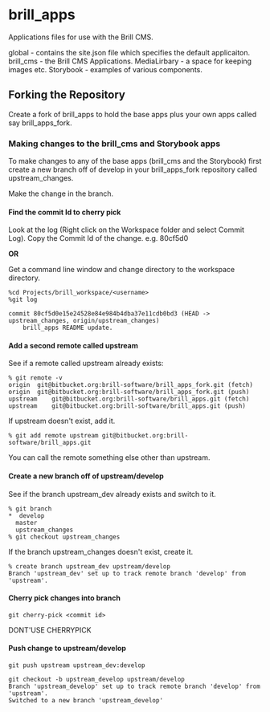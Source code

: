 # brill_apps
Applications files for use with the Brill CMS.

global - contains the site.json file which specifies the default applicaiton.
brill_cms - the Brill CMS Applications.
MediaLirbary - a space for keeping images etc.
Storybook - examples of various components.

## Forking the Repository

Create a fork of brill_apps to hold the base apps plus your own apps called say brill_apps_fork.

### Making changes to the brill_cms and Storybook apps

To make changes to any of the base apps (brill_cms and the Storybook) first create a new branch off of develop in your 
brill_apps_fork repository called upstream_changes.

Make the change in the branch.


#### Find the commit Id to cherry pick

Look at the log (Right click on the Workspace folder and select Commit Log).
Copy the Commit Id of the change. e.g. 80cf5d0

**OR**

Get a command line window and change directory to the workspace directory.

```
%cd Projects/brill_workspace/<username>
%git log

commit 80cf5d0e15e24528e84e984b4dba37e11cdb0bd3 (HEAD -> upstream_changes, origin/upstream_changes)
    brill_apps README update.
```

#### Add a second remote called upstream

See if a remote called upstream already exists: 

```
% git remote -v
origin	git@bitbucket.org:brill-software/brill_apps_fork.git (fetch)
origin	git@bitbucket.org:brill-software/brill_apps_fork.git (push)
upstream	git@bitbucket.org:brill-software/brill_apps.git (fetch)
upstream	git@bitbucket.org:brill-software/brill_apps.git (push)
```
If upstream doesn't exist, add it.

```
% git add remote upstream git@bitbucket.org:brill-software/brill_apps.git
```

You can call the remote something else other than upstream.

#### Create a new branch off of upstream/develop

See if the branch upstream_dev already exists and switch to it.

```
% git branch
*  develop
  master
  upstream_changes
% git checkout upstream_changes
```

If the branch upstream_changes doesn't exist, create it.

```
% create branch upstream_dev upstream/develop
Branch 'upstream_dev' set up to track remote branch 'develop' from 'upstream'.
```

#### Cherry pick changes into branch

```
git cherry-pick <commit id>
```

DONT'USE CHERRYPICK

#### Push change to upstream/develop

```
git push upstream upstream_dev:develop
```

```
git checkout -b upstream_develop upstream/develop
Branch 'upstream_develop' set up to track remote branch 'develop' from 'upstream'.
Switched to a new branch 'upstream_develop'
```
